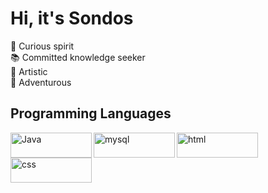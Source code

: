 <h1>Hi, it's Sondos</h1>
<div>
<p style="text-align: justify;">
   💫 Curious spirit <br />
   📚 Committed knowledge seeker <br />
   🎨 Artistic  <br />
   🤩 Adventurous  <br />
    <p>
</div>

<h2>Programming Languages</h2>
<div>
   <img align="left" alt="Java" width="130px" height="40px" src="https://img.shields.io/badge/Java-ED8B00?style=for-the-badge&logo=java&logoColor=white">
   <img align="left" alt="mysql" width="130px" height="40px" src="https://img.shields.io/badge/MySQL-005C84?style=for-the-badge&logo=mysql&logoColor=white">
   <img align="left" alt="html" width="130px" height="40px" src="https://img.shields.io/badge/HTML5-E34F26?style=for-the-badge&logo=html5&logoColor=white">
   <img align="left" alt="css" width="130px" height="40px" src="https://img.shields.io/badge/CSS3-1572B6?style=for-the-badge&logo=css3&logoColor=white">
</div>

 <!---
sondosaabed/sondosaabed is a ✨ special ✨ repository because its `README.md` (this file) appears on your GitHub profile.
You can click the Preview link to take a look at your changes.
--->

